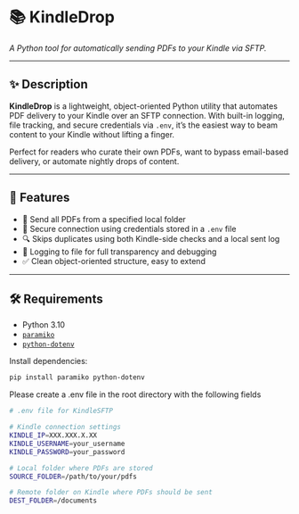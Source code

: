 # 📚 KindleDrop

*A Python tool for automatically sending PDFs to your Kindle via SFTP.*

---

## ✨ Description

**KindleDrop** is a lightweight, object-oriented Python utility that automates PDF delivery to your Kindle over an SFTP connection. With built-in logging, file tracking, and secure credentials via `.env`, it’s the easiest way to beam content to your Kindle without lifting a finger.

Perfect for readers who curate their own PDFs, want to bypass email-based delivery, or automate nightly drops of content.

---

## 🚀 Features

- 📁 Send all PDFs from a specified local folder
- 🔐 Secure connection using credentials stored in a `.env` file
- 🔍 Skips duplicates using both Kindle-side checks and a local sent log
- 📜 Logging to file for full transparency and debugging
- ✅ Clean object-oriented structure, easy to extend

---

## 🛠 Requirements

- Python 3.10
- [`paramiko`](https://pypi.org/project/paramiko/)
- [`python-dotenv`](https://pypi.org/project/python-dotenv/)

Install dependencies:

```bash
pip install paramiko python-dotenv
```

Please create a .env file in the root directory with the following fields
```bash
# .env file for KindleSFTP

# Kindle connection settings
KINDLE_IP=XXX.XXX.X.XX
KINDLE_USERNAME=your_username
KINDLE_PASSWORD=your_password

# Local folder where PDFs are stored
SOURCE_FOLDER=/path/to/your/pdfs

# Remote folder on Kindle where PDFs should be sent
DEST_FOLDER=/documents

